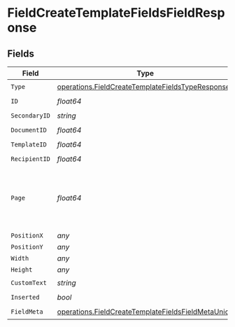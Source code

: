 # FieldCreateTemplateFieldsFieldResponse


## Fields

| Field                                                                                                                    | Type                                                                                                                     | Required                                                                                                                 | Description                                                                                                              |
| ------------------------------------------------------------------------------------------------------------------------ | ------------------------------------------------------------------------------------------------------------------------ | ------------------------------------------------------------------------------------------------------------------------ | ------------------------------------------------------------------------------------------------------------------------ |
| `Type`                                                                                                                   | [operations.FieldCreateTemplateFieldsTypeResponse](../../models/operations/fieldcreatetemplatefieldstyperesponse.md)     | :heavy_check_mark:                                                                                                       | N/A                                                                                                                      |
| `ID`                                                                                                                     | *float64*                                                                                                                | :heavy_check_mark:                                                                                                       | N/A                                                                                                                      |
| `SecondaryID`                                                                                                            | *string*                                                                                                                 | :heavy_check_mark:                                                                                                       | N/A                                                                                                                      |
| `DocumentID`                                                                                                             | *float64*                                                                                                                | :heavy_check_mark:                                                                                                       | N/A                                                                                                                      |
| `TemplateID`                                                                                                             | *float64*                                                                                                                | :heavy_check_mark:                                                                                                       | N/A                                                                                                                      |
| `RecipientID`                                                                                                            | *float64*                                                                                                                | :heavy_check_mark:                                                                                                       | N/A                                                                                                                      |
| `Page`                                                                                                                   | *float64*                                                                                                                | :heavy_check_mark:                                                                                                       | The page number of the field on the document. Starts from 1.                                                             |
| `PositionX`                                                                                                              | *any*                                                                                                                    | :heavy_minus_sign:                                                                                                       | N/A                                                                                                                      |
| `PositionY`                                                                                                              | *any*                                                                                                                    | :heavy_minus_sign:                                                                                                       | N/A                                                                                                                      |
| `Width`                                                                                                                  | *any*                                                                                                                    | :heavy_minus_sign:                                                                                                       | N/A                                                                                                                      |
| `Height`                                                                                                                 | *any*                                                                                                                    | :heavy_minus_sign:                                                                                                       | N/A                                                                                                                      |
| `CustomText`                                                                                                             | *string*                                                                                                                 | :heavy_check_mark:                                                                                                       | N/A                                                                                                                      |
| `Inserted`                                                                                                               | *bool*                                                                                                                   | :heavy_check_mark:                                                                                                       | N/A                                                                                                                      |
| `FieldMeta`                                                                                                              | [operations.FieldCreateTemplateFieldsFieldMetaUnion](../../models/operations/fieldcreatetemplatefieldsfieldmetaunion.md) | :heavy_check_mark:                                                                                                       | N/A                                                                                                                      |